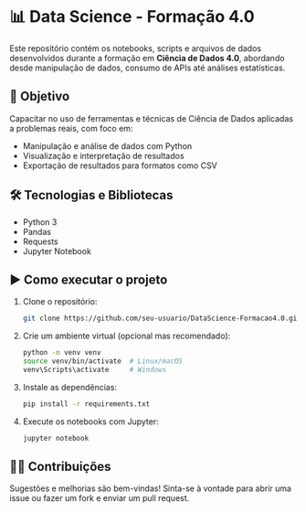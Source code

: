 


# 📊 Data Science - Formação 4.0

Este repositório contém os notebooks, scripts e arquivos de dados desenvolvidos durante a formação em **Ciência de Dados 4.0**, abordando desde manipulação de dados, consumo de APIs até análises estatísticas.

## 🧠 Objetivo

Capacitar no uso de ferramentas e técnicas de Ciência de Dados aplicadas a problemas reais, com foco em:

- Manipulação e análise de dados com Python
- Visualização e interpretação de resultados
- Exportação de resultados para formatos como CSV 

## 🛠️ Tecnologias e Bibliotecas

- Python 3
- Pandas
- Requests
- Jupyter Notebook

## ▶️ Como executar o projeto

1. Clone o repositório:
   ```bash
   git clone https://github.com/seu-usuario/DataScience-Formacao4.0.git

2. Crie um ambiente virtual (opcional mas recomendado):

   ```bash
   python -m venv venv
   source venv/bin/activate  # Linux/macOS
   venv\Scripts\activate     # Windows
   ```

3. Instale as dependências:

   ```bash
   pip install -r requirements.txt
   ```

4. Execute os notebooks com Jupyter:

   ```bash
   jupyter notebook
   ```

## 👩‍💻 Contribuições

Sugestões e melhorias são bem-vindas! Sinta-se à vontade para abrir uma issue ou fazer um fork e enviar um pull request.


